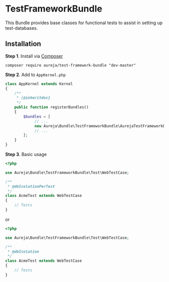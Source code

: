# TestFrameworkBundle

This Bundle provides base classes for functional tests to assist in setting up test-databases.

## Installation

**Step 1**. Install via [Composer](https://getcomposer.org/)

```
composer require aureja/test-framework-bundle "dev-master"
```

**Step 2**. Add to `AppKernel.php`

```php
class AppKernel extends Kernel
{
    /**
     * {@inheritdoc}
     */
    public function registerBundles()
    {
        $bundles = [
             // ...
             new Aureja\Bundle\TestFrameworkBundle\AurejaTestFrameworkBundle(),
             // ...
        ];
    }
}
```

**Step 3**. Basic usage


```php
<?php

use Aureja\Bundle\TestFrameworkBundle\Test\WebTestCase;

/**
 * @dbIsolationPerTest
 */
class AcmeTest extends WebTestCase
{
    // Tests
}
```

or

```php
<?php

use Aureja\Bundle\TestFrameworkBundle\Test\WebTestCase;

/**
 * @dbIsolation
 */
class AcmeTest extends WebTestCase
{
    // Tests
}
```